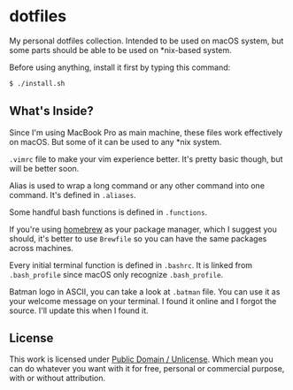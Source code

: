 # dotfiles

My personal dotfiles collection. Intended to be used on macOS system, but some parts should be able to be used on \*nix-based system.

Before using anything, install it first by typing this command:

```bash
$ ./install.sh
```

## What's Inside?

Since I'm using MacBook Pro as main machine, these files work effectively on macOS. But some of it can be used to any \*nix system.

`.vimrc` file to make your vim experience better. It's pretty basic though, but will be better soon.

Alias is used to wrap a long command or any other command into one command. It's defined in `.aliases`.

Some handful bash functions is defined in `.functions`.

If you're using [homebrew](https://brew.sh) as your package manager, which I suggest you should, it's better to use `Brewfile` so you can have the same packages across machines.

Every initial terminal function is defined in `.bashrc`. It is linked from `.bash_profile` since macOS only recognize `.bash_profile`.

Batman logo in ASCII, you can take a look at `.batman` file. You can use it as your welcome message on your terminal. I found it online and I forgot the source. I'll update this when I found it.

## License

This work is licensed under [Public Domain / Unlicense](https://github.com/junian/dotfiles/blob/master/LICENSE). Which mean you can do whatever you want with it for free, personal or commercial purpose, with or without attribution.

